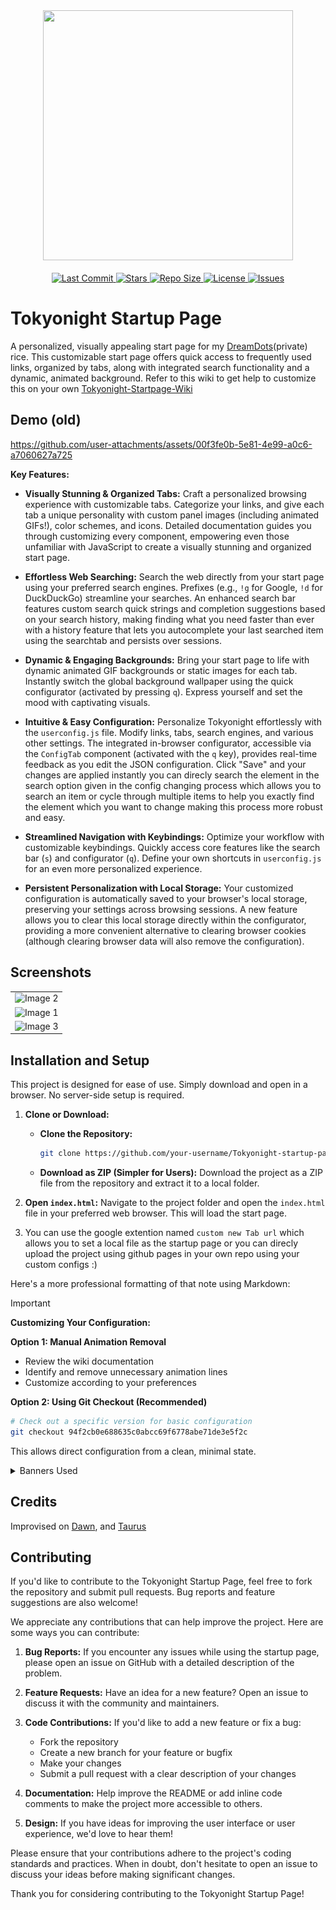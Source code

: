 <div align="center">
    <img src="https://github.com/user-attachments/assets/5fc76570-c832-4eb7-b646-6d9d65218e41" width="400" height="400">
    <br><br>
    <a href="https://github.com/Terminal127/tokyonight-startpage/commits">
        <img src="https://img.shields.io/github/last-commit/Terminal127/tokyonight-startpage?&style=for-the-badge&color=7aa2f7&logoColor=c0caf5&labelColor=1a1b26" alt="Last Commit">
    </a>
    <a href="https://github.com/Terminal127/tokyonight-startpage/stargazers">
        <img src="https://img.shields.io/github/stars/Terminal127/tokyonight-startpage?style=for-the-badge&logo=starship&color=bb9af7&logoColor=c0caf5&labelColor=1a1b26" alt="Stars">
    </a>
    <a href="https://github.com/Terminal127/tokyonight-startpage">
        <img src="https://img.shields.io/github/repo-size/Terminal127/tokyonight-startpage?color=7dcfff&label=SIZE&logo=codesandbox&style=for-the-badge&logoColor=c0caf5&labelColor=1a1b26" alt="Repo Size">
    </a>
    <a href="https://github.com/Terminal127/tokyonight-startpage/blob/main/LICENSE">
        <img src="https://img.shields.io/github/license/Terminal127/tokyonight-startpage?style=for-the-badge&logo=starship&color=9ece6a&logoColor=c0caf5&labelColor=1a1b26" alt="License">
    </a>
    <a href="https://github.com/Terminal127/tokyonight-startpage/issues">
        <img src="https://img.shields.io/github/issues/Terminal127/tokyonight-startpage?style=for-the-badge&logo=bilibili&color=f7768e&logoColor=c0caf5&labelColor=1a1b26" alt="Issues">
    </a>
</div>

# Tokyonight Startup Page

A personalized, visually appealing start page for my [DreamDots](https://github.com/Terminal127/Hyprland-dotss)(private) rice. This customizable start page offers quick access to frequently used links, organized by tabs, along with integrated search functionality and a dynamic, animated background. Refer to this wiki to get help to customize this on your own [Tokyonight-Startpage-Wiki](https://github.com/Terminal127/tokyonight-startpage/wiki/TokyoNight-Startup-Wiki)

## Demo (old)
https://github.com/user-attachments/assets/00f3fe0b-5e81-4e99-a0c6-a7060627a725

**Key Features:**

* **Visually Stunning & Organized Tabs:**  Craft a personalized browsing experience with customizable tabs.  Categorize your links, and give each tab a unique personality with custom panel images (including animated GIFs!), color schemes, and icons.  Detailed documentation guides you through customizing every component, empowering even those unfamiliar with JavaScript to create a visually stunning and organized start page.

* **Effortless Web Searching:** Search the web directly from your start page using your preferred search engines.  Prefixes (e.g., `!g` for Google, `!d` for DuckDuckGo) streamline your searches.  An enhanced search bar features custom search quick strings and completion suggestions based on your search history, making finding what you need faster than ever with a history feature that lets you autocomplete your last searched item using the searchtab and persists over sessions.

* **Dynamic & Engaging Backgrounds:** Bring your start page to life with dynamic animated GIF backgrounds or static images for each tab.  Instantly switch the global background wallpaper using the quick configurator (activated by pressing `q`).  Express yourself and set the mood with captivating visuals.

* **Intuitive & Easy Configuration:**  Personalize Tokyonight effortlessly with the `userconfig.js` file.  Modify links, tabs, search engines, and various other settings.  The integrated in-browser configurator, accessible via the `ConfigTab` component (activated with the `q` key), provides real-time feedback as you edit the JSON configuration.  Click "Save" and your changes are applied instantly you can direcly search the element in the search option given in the config changing process which allows you to search an item or cycle through multiple items to help you exactly find the element which you want to change making this process more robust and easy.

* **Streamlined Navigation with Keybindings:** Optimize your workflow with customizable keybindings.  Quickly access core features like the search bar (`s`) and configurator (`q`).  Define your own shortcuts in `userconfig.js` for an even more personalized experience.

* **Persistent Personalization with Local Storage:** Your customized configuration is automatically saved to your browser's local storage, preserving your settings across browsing sessions.  A new feature allows you to clear this local storage directly within the configurator, providing a more convenient alternative to clearing browser cookies (although clearing browser data will also remove the configuration).

## Screenshots 
<!-- The main images section -->
<div align="center">
  <table>
    <tr>
      <td align="center">
        <img src="https://github.com/Terminal127/tokyonight-startpage/blob/main/assets/screenshot-2024-10-23_10-55-24.jpg" alt="Image 2">
      </td>
    </tr>
    <tr>
      <td align="center">
        <img src="https://github.com/Terminal127/tokyonight-startpage/blob/main/assets/screenshot-2024-10-20_20-16-28.jpg" alt="Image 1">
      </td>
    </tr>
    <tr>
      <td align="center">
        <img src="https://github.com/Terminal127/tokyonight-startpage/blob/main/assets/screenshot-2024-10-23_10-59-28.jpg" alt="Image 3">
      </td>
    </tr>
  </table>
</div>

## Installation and Setup

This project is designed for ease of use. Simply download and open in a browser. No server-side setup is required.

1. **Clone or Download:**
   - **Clone the Repository:**
     ```bash
     git clone https://github.com/your-username/Tokyonight-startup-page.git
     ```
   - **Download as ZIP (Simpler for Users):**  Download the project as a ZIP file from the repository and extract it to a local folder.

2. **Open `index.html`:**  Navigate to the project folder and open the `index.html` file in your preferred web browser.  This will load the start page.

3. You can use the google extention  named `custom new Tab url` which allows you to set a local file as the startup page or you can direcly upload the project using github pages in your own repo using your custom configs :)

Here's a more professional formatting of that note using Markdown:

> [!IMPORTANT]  
> **Customizing Your Configuration:**
> 
> **Option 1: Manual Animation Removal**
> - Review the wiki documentation
> - Identify and remove unnecessary animation lines
> - Customize according to your preferences
>
> **Option 2: Using Git Checkout (Recommended)**
> ```bash
> # Check out a specific version for basic configuration
> git checkout 94f2cb0e688635c0abcc69f6778abe71de3e5f2c
> ```
> This allows direct configuration from a clean, minimal state.



<details>
  
 <summary>Banners Used</summary>

> [!IMPORTANT]
> The gifs may take some time for preview depending on your network speed, 
> You can see these in the `src/img/banner` subfolder

<div align="center">
  
|  |  |  |
|:---:|:---:|:---:|
| [<img src="src/img/banners/bg-1.gif" width="250" />](src/img/banners/bg-1.gif) | [<img src="src/img/banners/bg-2.gif" width="250" />](src/img/banners/bg-2.gif) | [<img src="src/img/banners/bg-3.gif" width="250" />](src/img/banners/bg-3.gif) |
| [<img src="src/img/banners/bg-4.gif" width="250" />](src/img/banners/bg-4.gif) | [<img src="src/img/banners/bg-5.gif" width="250" />](src/img/banners/bg-5.gif) | [<img src="src/img/banners/bg-6.gif" width="250" />](src/img/banners/bg-6.gif) |
| [<img src="src/img/banners/bg-7.gif" width="250" />](src/img/banners/bg-7.gif) | [<img src="src/img/banners/bg-8.gif" width="250" />](src/img/banners/bg-8.gif) | [<img src="src/img/banners/bg-9.gif" width="250" />](src/img/banners/bg-9.gif) |
| [<img src="src/img/banners/bg-10.gif" width="250" />](src/img/banners/bg-10.gif) | [<img src="src/img/banners/bg-11.gif" width="250" />](src/img/banners/bg-11.gif) | [<img src="src/img/banners/bg-12.gif" width="250" />](src/img/banners/bg-12.gif) |

</div>

</details>

## Credits

Improvised on [Dawn](https://github.com/b-coimbra/dawn), and [Taurus](https://github.com/AllJavi/tartarus-startpage) 

## Contributing

If you'd like to contribute to the Tokyonight Startup Page, feel free to fork the repository and submit pull requests. Bug reports and feature suggestions are also welcome!

We appreciate any contributions that can help improve the project. Here are some ways you can contribute:

1. **Bug Reports:** If you encounter any issues while using the startup page, please open an issue on GitHub with a detailed description of the problem.

2. **Feature Requests:** Have an idea for a new feature? Open an issue to discuss it with the community and maintainers.

3. **Code Contributions:** If you'd like to add a new feature or fix a bug:
   - Fork the repository
   - Create a new branch for your feature or bugfix
   - Make your changes
   - Submit a pull request with a clear description of your changes

4. **Documentation:** Help improve the README or add inline code comments to make the project more accessible to others.

5. **Design:** If you have ideas for improving the user interface or user experience, we'd love to hear them!

Please ensure that your contributions adhere to the project's coding standards and practices. When in doubt, don't hesitate to open an issue to discuss your ideas before making significant changes.

Thank you for considering contributing to the Tokyonight Startup Page!
